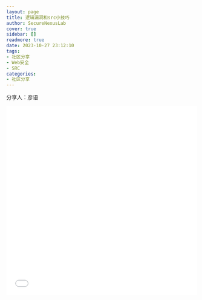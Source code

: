 ```yaml
---
layout: page
title: 逻辑漏洞和src小技巧
author: SecureNexusLab
cover: true
sidebar: []
readmore: true
date: 2023-10-27 23:12:10
tags: 
- 社区分享
- Web安全
- SRC
categories:
- 社区分享
---
```


分享人：彦语

<iframe src="//player.bilibili.com/player.html?aid=705198558&bvid=BV1fQ4y1n7dB&cid=1313129198&p=1&autoplay=0" allowfullscreen="allowfullscreen" width="100%" height="500" scrolling="no" frameborder="0" sandbox="allow-top-navigation allow-same-origin allow-forms allow-scripts"></iframe>